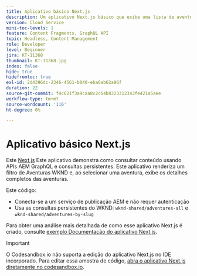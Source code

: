 ```yaml
---
title: Aplicativo básico Next.js
description: Um aplicativo Next.js básico que exibe uma lista de aventuras WKND e seus detalhes
version: Cloud Service
mini-toc-levels: 1
feature: Content Fragments, GraphQL API
topic: Headless, Content Management
role: Developer
level: Beginner
jira: KT-11368
thumbnail: KT-11368.jpg
index: false
hide: true
hidefromtoc: true
exl-id: 2d4396dc-2346-4561-b040-eba0ab62a96f
duration: 22
source-git-commit: f4c621f3a9caa8c2c64b8323312343fe421a5aee
workflow-type: tm+mt
source-wordcount: '116'
ht-degree: 0%

---
```


# Aplicativo básico Next.js

Este [Next.js](https://nextjs.org/) Este aplicativo demonstra como consultar conteúdo usando APIs AEM GraphQL e consultas persistentes. Este aplicativo renderiza um filtro de Aventuras WKND e, ao selecionar uma aventura, exibe os detalhes completos das aventuras.

Este código:

+ Conecta-se a um serviço de publicação AEM e não requer autenticação
+ Usa as consultas persistentes do WKND: `wknd-shared/adventures-all` e `wknd-shared/adventures-by-slug`

Para obter uma análise mais detalhada de como esse aplicativo Next.js é criado, consulte [exemplo Documentação do aplicativo Next.js](../example-apps/next-js.md).

>[!IMPORTANT]
>
> O Codesandbox.io não suporta a edição do aplicativo Next.js no IDE incorporado. Para editar essa amostra de código, [abra o aplicativo Next.js diretamente no codesandbox.io](https://codesandbox.io/s/wknd-next-js-app-u8x5f8).
